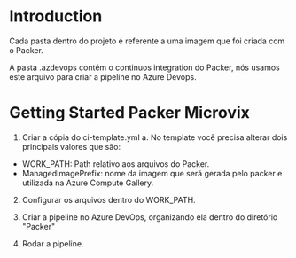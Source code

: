 # Introduction 
Cada pasta dentro do projeto é referente a uma imagem que foi criada com o Packer.

A pasta .azdevops contém o continuos integration do Packer, nós usamos este arquivo para criar a pipeline no Azure Devops.

# Getting Started Packer Microvix

1. Criar a cópia do ci-template.yml
   a. No template você precisa alterar dois principais valores que são:

- WORK_PATH: Path relativo aos arquivos do Packer.
- ManagedImagePrefix: nome da imagem que será gerada pelo packer e utilizada na Azure Compute Gallery.

2. Configurar os arquivos dentro do WORK_PATH.

3. Criar a pipeline no Azure DevOps, organizando ela dentro do diretório "Packer"

4. Rodar a pipeline. 